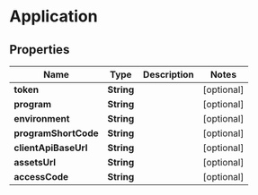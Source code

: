 
# Application

## Properties
Name | Type | Description | Notes
------------ | ------------- | ------------- | -------------
**token** | **String** |  |  [optional]
**program** | **String** |  |  [optional]
**environment** | **String** |  |  [optional]
**programShortCode** | **String** |  |  [optional]
**clientApiBaseUrl** | **String** |  |  [optional]
**assetsUrl** | **String** |  |  [optional]
**accessCode** | **String** |  |  [optional]



